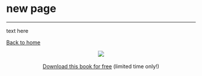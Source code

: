 # new page
<hr />

text here

<a href="README">Back to home</a>

<div align="center"><a href="Don't%20Get%20%Stuck%20%In%20%Life!.pdf"><img src="img/mockup.jpg" /></a><br /><br /><a href="Don't%20Get%20%Stuck%20%In%20%Life!.pdf">Download this book for free</a> (limited time only!)</div>
